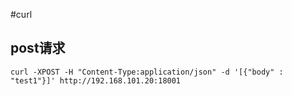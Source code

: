 #curl

## post请求

    curl -XPOST -H "Content-Type:application/json" -d '[{"body" : "test1"}]' http://192.168.101.20:18001